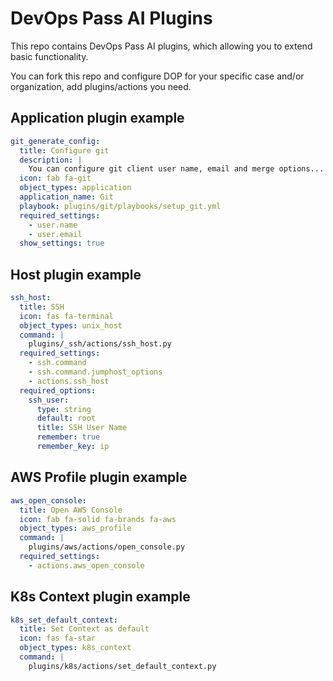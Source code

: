 # DevOps Pass AI Plugins

This repo contains DevOps Pass AI plugins, which allowing you to extend basic functionality.

You can fork this repo and configure DOP for your specific case and/or organization, add plugins/actions you need.

## Application plugin example

```yaml
git_generate_config:
  title: Configure git
  description: |
    You can configure git client user name, email and merge options...
  icon: fab fa-git
  object_types: application
  application_name: Git
  playbook: plugins/git/playbooks/setup_git.yml
  required_settings:
    - user.name
    - user.email
  show_settings: true
```

## Host plugin example

```yaml
ssh_host:
  title: SSH
  icon: fas fa-terminal
  object_types: unix_host
  command: |
    plugins/_ssh/actions/ssh_host.py
  required_settings:
    - ssh.command
    - ssh.command.jumphost_options
    - actions.ssh_host
  required_options:
    ssh_user:
      type: string
      default: root
      title: SSH User Name
      remember: true
      remember_key: ip
```

## AWS Profile plugin example

```yaml
aws_open_console:
  title: Open AWS Console
  icon: fab fa-solid fa-brands fa-aws
  object_types: aws_profile
  command: |
    plugins/aws/actions/open_console.py
  required_settings:
    - actions.aws_open_console
```

## K8s Context plugin example

```yaml
k8s_set_default_context:
  title: Set Context as default
  icon: fas fa-star
  object_types: k8s_context
  command: |
    plugins/k8s/actions/set_default_context.py

```
